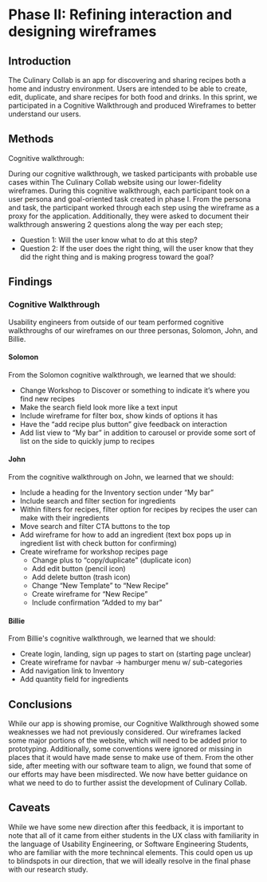 # Phase II: Refining interaction and designing wireframes

## Introduction

The Culinary Collab is an app for discovering and sharing recipes both a home and industry environment. Users are intended to be able to create, edit, duplicate, and share recipes for both food and drinks. In this sprint, we participated in a Cognitive Walkthrough and produced Wireframes to better understand our users.

## Methods

Cognitive walkthrough:

During our cognitive walkthrough, we tasked participants with probable use cases within The Culinary Collab website using our lower-fidelity wireframes. During this cognitive walkthrough, each participant took on a user persona and goal-oriented task created in phase I. From the persona and task, the participant worked through each step using the wireframe as a proxy for the application. Additionally, they were asked to document their walkthrough answering 2 questions along the way per each step;

- Question 1: Will the user know what to do at this step?
- Question 2: If the user does the right thing, will the user know that they did the right thing and is making progress toward the goal?

## Findings

### Cognitive Walkthrough
Usability engineers from outside of our team performed cognitive walkthroughs of our wireframes on our three personas, Solomon, John, and Billie.

#### Solomon
From the Solomon cognitive walkthrough, we learned that we should:
- Change Workshop to Discover or something to indicate it’s where you find new recipes
- Make the search field look more like a text input
- Include wireframe for filter box, show kinds of options it has
- Have the “add recipe plus button” give feedback on interaction
- Add list view to “My bar” in addition to carousel or provide some sort of list on the side to quickly jump to recipes

#### John
From the cognitive walkthrough on John, we learned that we should:
- Include a heading for the Inventory section under “My bar”
- Include search and filter section for ingredients
- Within filters for recipes, filter option for recipes by recipes the user can make with their ingredients
- Move search and filter CTA buttons to the top
- Add wireframe for how to add an ingredient (text box pops up in ingredient list with check button for confirming)
- Create wireframe for workshop recipes page
    - Change plus to “copy/duplicate” (duplicate icon)
    - Add edit button (pencil icon)
    - Add delete button (trash icon)
    - Change “New Template” to “New Recipe”
    - Create wireframe for “New Recipe”
    - Include confirmation “Added to my bar”

#### Billie
From Billie's cognitive walkthrough, we learned that we should:
- Create login, landing, sign up pages to start on (starting page unclear)
- Create wireframe for navbar -> hamburger menu w/ sub-categories
- Add navigation link to Inventory
- Add quantity field for ingredients

## Conclusions

While our app is showing promise, our Cognitive Walkthrough showed some weaknesses we had not previously considered. Our wireframes lacked some major portions of the website, which will need to be added prior to prototyping. Additionally, some conventions were ignored or missing in places that it would have made sense to make use of them. From the other side, after meeting with our software team to align, we found that some of our efforts may have been misdirected. We now have better guidance on what we need to do to further assist the development of Culinary Collab.

## Caveats

While we have some new direction after this feedback, it is important to note that all of it came from either students in the UX class with familiarity in the language of Usability Engineering, or Software Engineering Students, who are familiar with the more technincal elements. This could open us up to blindspots in our direction, that we will ideally resolve in the final phase with our research study.
